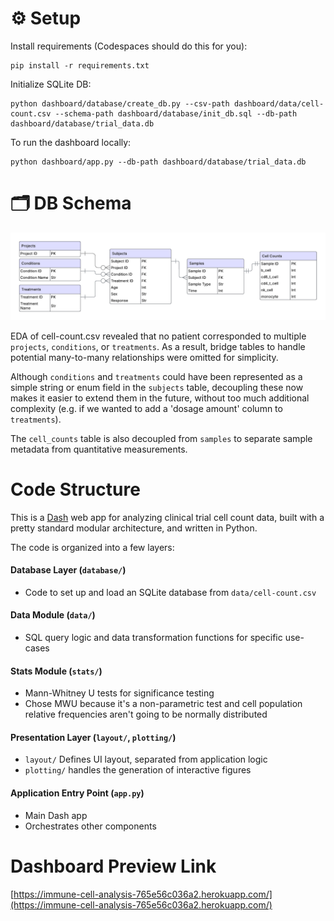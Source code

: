 # ⚙️ Setup

Install requirements (Codespaces should do this for you):
```shell
pip install -r requirements.txt
```

Initialize SQLite DB:
```shell
python dashboard/database/create_db.py --csv-path dashboard/data/cell-count.csv --schema-path dashboard/database/init_db.sql --db-path dashboard/database/trial_data.db
```

To run the dashboard locally:
```shell
python dashboard/app.py --db-path dashboard/database/trial_data.db
```

# 🗂️ DB Schema

![alt text](assets/erd.png)


EDA of cell-count.csv revealed that no patient corresponded to multiple `projects`, `conditions`, or `treatments`. As a result, bridge tables to handle potential many-to-many relationships were omitted for simplicity.

Although `conditions` and `treatments` could have been represented as a simple string or enum field in the `subjects` table, decoupling these now makes it easier to extend them in the future, without too much additional complexity (e.g. if we wanted to add a 'dosage amount' column to `treatments`).

The `cell_counts` table is also decoupled from `samples` to separate sample metadata from quantitative measurements.

# Code Structure

This is a [Dash](https://dash.plotly.com/) web app for analyzing clinical trial cell count data, built with a pretty standard modular architecture, and written in Python. 

The code is organized into a few layers:

#### Database Layer (`database/`)
- Code to set up and load an SQLite database from `data/cell-count.csv`

#### Data Module (`data/`)
- SQL query logic and data transformation functions for specific use-cases

#### Stats Module (`stats/`)
- Mann-Whitney U tests for significance testing
- Chose MWU because it's a non-parametric test and cell population relative frequencies aren't going to be normally distributed

#### Presentation Layer (`layout/`, `plotting/`)
- `layout/` Defines UI layout, separated from application logic
- `plotting/` handles the generation of interactive figures

#### Application Entry Point (`app.py`)
- Main Dash app
- Orchestrates other components



# Dashboard Preview Link

[https://immune-cell-analysis-765e56c036a2.herokuapp.com/](https://immune-cell-analysis-765e56c036a2.herokuapp.com/)
